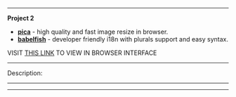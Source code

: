 
---
__Project 2__

- __[pica](https://nodeca.github.io/pica/demo/)__ - high quality and fast image
  resize in browser.
- __[babelfish](https://github.com/nodeca/babelfish/)__ - developer friendly
  i18n with plurals support and easy syntax.

VISIT [THIS LINK](https://contourdesign.github.io/project-2/index.html) TO VIEW IN BROWSER INTERFACE

---

Description:


---

***

